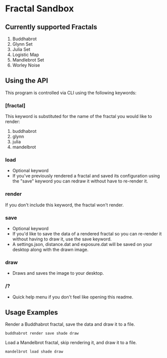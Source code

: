 # Fractal Sandbox

## Currently supported Fractals
1. Buddhabrot
2. Glynn Set
3. Julia Set
4. Logistic Map
5. Mandlebrot Set
6. Worley Noise

## Using the API
This program is controlled via CLI using the following keywords:
### [fractal]
This keyword is substituted for the name of the fractal you would like to render:
1. buddhabrot
2. glynn
3. julia
4. mandelbrot
### load
* Optional keyword
* If you've previously rendered a fractal and saved its configuration using the "save" keyword you can redraw it without have to re-render it. 
### render
If you don't include this keyword, the fractal won't render.
### save 
* Optional keyword
* If you'd like to save the data of a rendered fractal so you can re-render it without having to draw it, use the save keyword.
* A settings.json, distance.dat and exposure.dat will be saved on your desktop along with the drawn image.
### draw
* Draws and saves the image to your desktop.
### /?
* Quick help menu if you don't feel like opening this readme. 
## Usage Examples
Render a Buddhabrot fractal, save the data and draw it to a file.
```
buddhabrot render save shade draw
```
Load a Mandelbrot fractal, skip rendering it, and draw it to a file.
```
mandelbrot load shade draw
```
